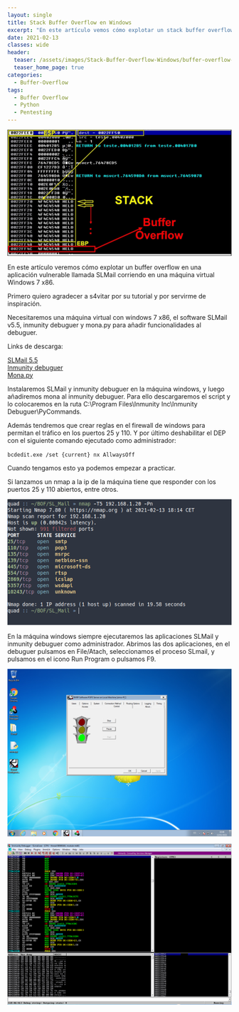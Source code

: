 ```yaml
---
layout: single
title: Stack Buffer Overflow en Windows
excerpt: "En este artículo vemos cómo explotar un stack buffer overflow en una aplicación vulnerable llamada SLMail corriendo en una máquina virtual con windows 7 x86."
date: 2021-02-13
classes: wide
header:
  teaser: /assets/images/Stack-Buffer-Overflow-Windows/buffer-overflow-windows.jpg
  teaser_home_page: true
categories:
  - Buffer-Overflow
tags:
  - Buffer Overflow
  - Python
  - Pentesting
---
```


![](/assets/images/Stack-Buffer-Overflow-Windows/buffer-overflow-windows.jpg)

En este artículo veremos cómo explotar un buffer overflow en una aplicación vulnerable llamada SLMail corriendo en una máquina virtual Windows 7 x86.

Primero quiero agradecer a s4vitar por su tutorial y por servirme de inspiración.

Necesitaremos una máquina virtual con windows 7 x86, el software SLMail v5.5, inmunity debuguer y mona.py para añadir funcionalidades al debuguer.

Links de descarga:

[SLMail 5.5](https://slmail.software.informer.com/5.5/)<br>
[Inmunity debuguer](https://www.immunityinc.com/products/debugger/)<br>
[Mona.py](https://github.com/corelan/mona/blob/master/mona.py)<br>

Instalaremos SLMail y inmunity debuguer en la máquina windows, y luego añadiremos mona al inmunity debuguer. Para ello descargaremos el script y lo colocaremos en la ruta C:\Program Files\Inmunity Inc\Inmunity Debuguer\PyCommands\.

Además tendremos que crear reglas en el firewall de windows para permitan el tráfico en los puertos 25 y 110. Y por último deshabilitar el DEP con el siguiente comando ejecutado como administrador:

`bcdedit.exe /set {current} nx AllwaysOff`

Cuando tengamos esto ya podemos empezar a practicar.

Si lanzamos un nmap a la ip de la máquina tiene que responder con los puertos 25 y 110 abiertos, entre otros.

![](/assets/images/Stack-Buffer-Overflow-Windows/nmap-slmail.png)

En la máquina windows siempre ejecutaremos las aplicaciones SLMail y inmunity debuguer como administrador. Abrimos las dos aplicaciones, en el debuguer pulsamos en File/Atach, seleccionamos el proceso SLmail, y pulsamos en el icono Run Program o pulsamos F9.

![](/assets/images/Stack-Buffer-Overflow-Windows/slmail.png)

![](/assets/images/Stack-Buffer-Overflow-Windows/inmunity.png)





